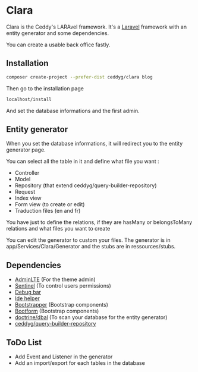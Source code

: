 Clara 
===============

Clara is the Ceddy's LARAvel framework. It's a [Laravel](https://laravel.com/) framework with an entity generator and some dependencies.

You can create a usable back office fastly.

## Installation

```bash
composer create-project --prefer-dist ceddyg/clara blog
```

Then go to the installation page

```bash
localhost/install
```

And set the database informations and the first admin.

## Entity generator

When you set the database informations, it will redirect you to the entity generator page.

You can select all the table in it and define what file you want :

- Controller
- Model
- Repository (that extend ceddyg/query-builder-repository)
- Request
- Index view
- Form view (to create or edit)
- Traduction files (en and fr)

You have just to define the relations, if they are hasMany or belongsToMany relations and what files you want to create

You can edit the generator to custom your files. The generator is in app/Services/Clara/Generator and the stubs are in ressources/stubs.

## Dependencies

- [AdminLTE](https://almsaeedstudio.com/themes/AdminLTE/index2.html) (For the theme admin)
- [Sentinel](https://cartalyst.com/manual/sentinel/2.0) (To control users permissions)
- [Debug bar](https://github.com/barryvdh/laravel-debugbar) 
- [Ide helper](https://github.com/barryvdh/laravel-ide-helper)
- [Bootstrapper](http://bootstrapper.patrickrosemusic.co.uk/installation) (Bootstrap components)
- [Bootform](https://github.com/adamwathan/bootforms) (Bootstrap components)
- [doctrine/dbal](http://docs.doctrine-project.org/projects/doctrine-dbal/en/latest/) (To scan your database for the entity generator)
- [ceddyg/query-builder-repository](https://github.com/CeddyG/query-builder-repository) 

## ToDo List

- Add Event and Listener in the generator
- Add an import/export for each tables in the database